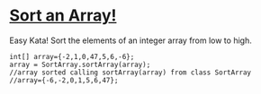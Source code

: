 # [Sort an Array!](https://www.codewars.com/sort-an-array "https://www.codewars.com/57f9247226df1162bd00008d")

Easy Kata! Sort the elements of an integer array from low to high.
```
int[] array={-2,1,0,47,5,6,-6};
array = SortArray.sortArray(array);
//array sorted calling sortArray(array) from class SortArray
//array={-6,-2,0,1,5,6,47};
```
